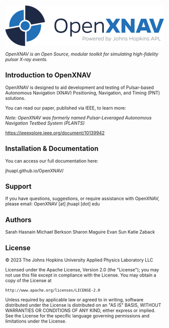 ![logo](docs/assets/images/logo/png/23-03611_OpenXNav_Color-full.png)


*OpenXNAV is an Open Source, modular toolkit for simulating high-fidelity pulsar X-ray events.*

## **Introduction to OpenXNAV**

OpenXNAV is designed to aid development and testing of Pulsar-based Autonomous Navigation (XNAV) Positioning, Navigation, and Timing (PNT) solutions.

You can read our paper, published via IEEE, to learn more:

_Note: OpenXNAV was formerly named Pulsar-Leveraged Autonomous Navigation Testbed System (PLANTS)_

https://ieeexplore.ieee.org/document/10139942

## Installation & Documentation

You can access our full documentation here: 

jhuapl.github.io/OpenXNAV/


## Support
If you have questions, suggestions, or require assistance with OpenXNAV, please email: OpenXNAV [at] jhuapl [dot] edu


## Authors
Sarah Hasnain
Michael Berkson
Sharon Maguire
Evan Sun
Katie Zaback


## License
© 2023 The Johns Hopkins University Applied Physics Laboratory LLC

Licensed under the Apache License, Version 2.0 (the "License");
you may not use this file except in compliance with the License.
You may obtain a copy of the License at

    http://www.apache.org/licenses/LICENSE-2.0

Unless required by applicable law or agreed to in writing, software distributed under the License is distributed
on an "AS IS" BASIS, WITHOUT WARRANTIES OR CONDITIONS OF ANY KIND, either express or implied.
See the License for the specific language governing permissions and limitations under the License.
